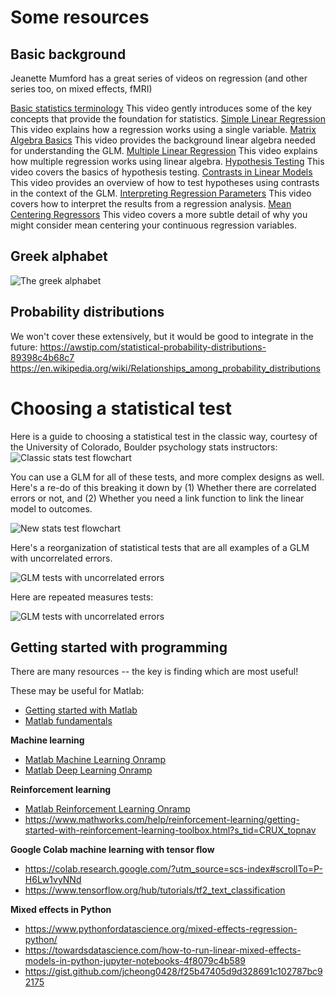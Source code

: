 # Some resources

## Basic background
Jeanette Mumford has a great series of videos on regression (and other series too, on mixed effects, fMRI)

[Basic statistics terminology](https://youtu.be/apt8uAgtgdY) This video gently introduces some of the key concepts that provide the foundation for statistics.
[Simple Linear Regression](https://www.youtube.com/watch?v=yLgPpmXVVbs) This video explains how a regression works using a single variable.
[Matrix Algebra Basics](https://www.youtube.com/watch?v=fkZj8QoYjq8) This video provides the background linear algebra needed for understanding the GLM.
[Multiple Linear Regression](https://www.youtube.com/watch?v=qdOG7YMolmA) This video explains how multiple regression works using linear algebra.
[Hypothesis Testing](https://www.youtube.com/watch?v=ULeg3DH3g9w) This video covers the basics of hypothesis testing.
[Contrasts in Linear Models](https://www.youtube.com/watch?v=yLgPpmXVVbs&t=631s) This video provides an overview of how to test hypotheses using contrasts in the context of the GLM.
[Interpreting Regression Parameters](https://www.youtube.com/watch?v=uClfe4pLrCo) This video covers how to interpret the results from a regression analysis.
[Mean Centering Regressors](https://www.youtube.com/watch?v=K4S576j90N8) This video covers a more subtle detail of why you might consider mean centering your continuous regression variables.

## Greek alphabet

![The greek alphabet](images/greekalphabet.png)

## Probability distributions

We won't cover these extensively, but it would be good to integrate in the future:
https://awstip.com/statistical-probability-distributions-89398c4b68c7
https://en.wikipedia.org/wiki/Relationships_among_probability_distributions

# Choosing a statistical test

Here is a guide to choosing a statistical test in the classic way, courtesy of the University of Colorado, Boulder psychology stats instructors:
![Classic stats test flowchart](images/whichstats_colorado.png)

You can use a GLM for all of these tests, and more complex designs as well. Here's a re-do of this breaking it down by (1) Whether there are correlated errors or not, and (2) Whether you need a link function to link the linear model to outcomes.

![New stats test flowchart](images/newwhichstats_colorado_tor.png)

Here's a reorganization of statistical tests that are all examples of a GLM with uncorrelated errors.

![GLM tests with uncorrelated errors](images/glmfamily_iid.png)

Here are repeated measures tests:

![GLM tests with uncorrelated errors](images/glmfamily_correrrors.png)

## Getting started with programming

There are many resources -- the key is finding which are most useful!

These may be useful for Matlab:
- [Getting started with Matlab](https://matlabacademy.mathworks.com/details/matlab-onramp/gettingstarted)
- [Matlab fundamentals](https://matlabacademy.mathworks.com/details/matlab-fundamentals/mlbe)

**Machine learning**
- [Matlab Machine Learning Onramp](https://matlabacademy.mathworks.com/details/machine-learning-onramp/machinelearning)
- [Matlab Deep Learning Onramp](https://matlabacademy.mathworks.com/details/deep-learning-onramp/deeplearning)

**Reinforcement learning**
- [Matlab Reinforcement Learning Onramp](https://matlabacademy.mathworks.com/details/reinforcement-learning-onramp/reinforcementlearning)
- https://www.mathworks.com/help/reinforcement-learning/getting-started-with-reinforcement-learning-toolbox.html?s_tid=CRUX_topnav

**Google Colab machine learning with tensor flow**
- https://colab.research.google.com/?utm_source=scs-index#scrollTo=P-H6Lw1vyNNd
- https://www.tensorflow.org/hub/tutorials/tf2_text_classification

**Mixed effects in Python**
- https://www.pythonfordatascience.org/mixed-effects-regression-python/
- https://towardsdatascience.com/how-to-run-linear-mixed-effects-models-in-python-jupyter-notebooks-4f8079c4b589
- https://gist.github.com/jcheong0428/f25b47405d9d328691c102787bc92175
